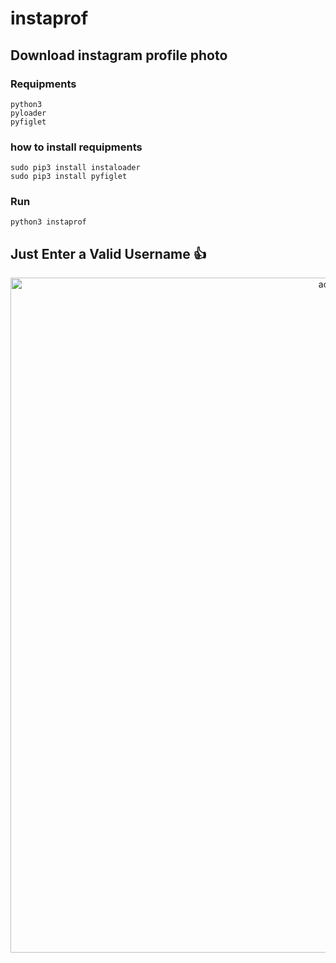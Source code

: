# instaprof
Download instagram profile photo 
----------------------------------
### Requipments
```
python3
pyloader
pyfiglet
```
### how to install requipments
```
sudo pip3 install instaloader
sudo pip3 install pyfiglet
```
### Run
```
python3 instaprof
```

## Just Enter a Valid Username :+1:
<p align="center">
  <img src="http://s10.picofile.com/file/8406640818/Capture.PNG" width="1080" alt="accessibility text">
</p>

